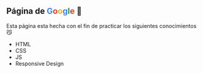 <h2>P&aacute;gina de <span style="color: rgb(66,133,244)">G</span><span style="color: rgb(219,68,55)">o</span><span  style="color: rgb(244,180,0)">o</span><span  style="color: rgb(66,133,244)">g</span><span  style="color: rgb(15,157,88)">l</span><span  style="color: rgb(219,68,55)">e</span> 🥽</h2>

Esta p&aacute;gina esta hecha con el fin de practicar los siguientes conocimientos 😼

* HTML
* CSS
* JS
* Responsive Design

